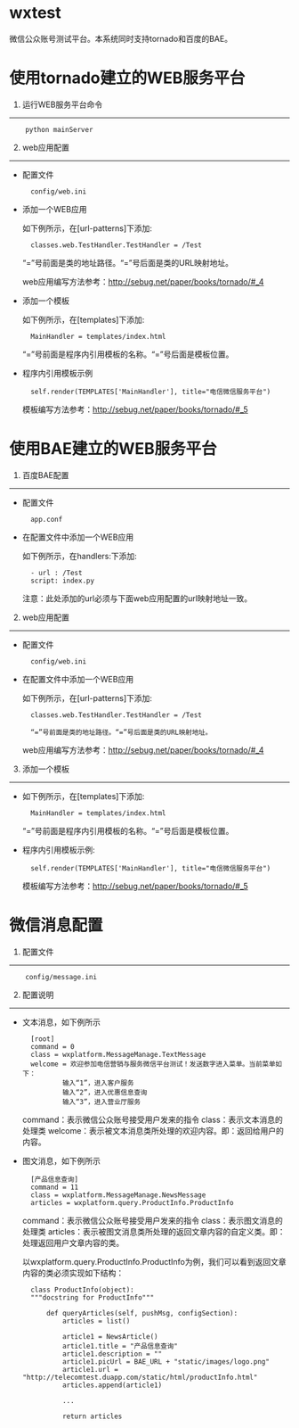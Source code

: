 wxtest
======

微信公众账号测试平台。本系统同时支持tornado和百度的BAE。

使用tornado建立的WEB服务平台
=========================

1. 运行WEB服务平台命令
------------------

		python mainServer

2. web应用配置
------------
* 配置文件

		config/web.ini

* 添加一个WEB应用

	如下例所示，在[url-patterns]下添加:

		classes.web.TestHandler.TestHandler = /Test
		
	“=”号前面是类的地址路径。“=”号后面是类的URL映射地址。

	web应用编写方法参考：http://sebug.net/paper/books/tornado/#_4

* 添加一个模板

	如下例所示，在[templates]下添加:

		MainHandler = templates/index.html

	“=”号前面是程序内引用模板的名称。“=”号后面是模板位置。

* 程序内引用模板示例

		self.render(TEMPLATES['MainHandler'], title="电信微信服务平台")	

	模板编写方法参考：http://sebug.net/paper/books/tornado/#_5

使用BAE建立的WEB服务平台
=====================

1. 百度BAE配置
-------------
* 配置文件

		app.conf
		
* 在配置文件中添加一个WEB应用
		
	如下例所示，在handlers:下添加:

		- url : /Test
		script: index.py

	注意：此处添加的url必须与下面web应用配置的url映射地址一致。


2. web应用配置
-------------

* 配置文件

		config/web.ini

* 在配置文件中添加一个WEB应用

	如下例所示，在[url-patterns]下添加:

		classes.web.TestHandler.TestHandler = /Test

		“=”号前面是类的地址路径。“=”号后面是类的URL映射地址。

	web应用编写方法参考：http://sebug.net/paper/books/tornado/#_4

3. 添加一个模板
-------------

* 如下例所示，在[templates]下添加:

		MainHandler = templates/index.html

	“=”号前面是程序内引用模板的名称。“=”号后面是模板位置。

* 程序内引用模板示例:

		self.render(TEMPLATES['MainHandler'], title="电信微信服务平台")

	模板编写方法参考：http://sebug.net/paper/books/tornado/#_5


微信消息配置
==========

1. 配置文件
----------

		config/message.ini

2. 配置说明
----------
* 文本消息，如下例所示

		[root]
		command = 0
		class = wxplatform.MessageManage.TextMessage
		welcome = 欢迎参加电信营销与服务微信平台测试！发送数字进入菜单。当前菜单如下：
				输入“1”，进入客户服务
				输入“2”，进入优惠信息查询
				输入“3”，进入营业厅服务

	command：表示微信公众账号接受用户发来的指令
	class：表示文本消息的处理类
	welcome：表示被文本消息类所处理的欢迎内容。即：返回给用户的内容。

* 图文消息，如下例所示

		[产品信息查询]
		command = 11
		class = wxplatform.MessageManage.NewsMessage
		articles = wxplatform.query.ProductInfo.ProductInfo

	command：表示微信公众账号接受用户发来的指令
	class：表示图文消息的处理类
	articles：表示被图文消息类所处理的返回文章内容的自定义类。即：处理返回用户文章内容的类。

	以wxplatform.query.ProductInfo.ProductInfo为例，我们可以看到返回文章内容的类必须实现如下结构：

		class ProductInfo(object):
		"""docstring for ProductInfo"""
	
			def queryArticles(self, pushMsg, configSection):
				articles = list()

				article1 = NewsArticle()
				article1.title = "产品信息查询"
				article1.description = ""
				article1.picUrl = BAE_URL + "static/images/logo.png"
				article1.url = "http://telecomtest.duapp.com/static/html/productInfo.html"
				articles.append(article1)
				
				...

				return articles

